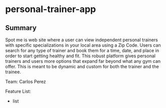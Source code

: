 # personal-trainer-app

## Summary
Spot me is web site where a user can view independent personal trainers with specific specializations in your local area using a Zip Code. Users can search for any type of trainer and book them for a time, date, and place in order to start getting healthy and fit. This robust platform gives personal trainers and users more options that expand far beyond what any gym can offer. This is meant to be dynamic and custom for both the trainer and the trainee.

Team:
Carlos Perez

Feature List:
- list